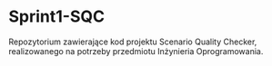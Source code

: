 # Sprint1-SQC
Repozytorium zawierające kod projektu Scenario Quality Checker, realizowanego na potrzeby przedmiotu Inżynieria Oprogramowania.
